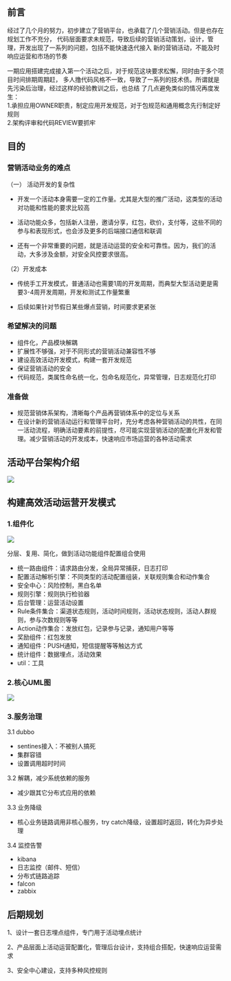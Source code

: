## 前言
经过了几个月的努力，初步建立了营销平台，也承载了几个营销活动。但是也存在规划工作不充分，
代码层面要求未规范，导致后续的营销活动策划，设计，管理，开发出现了一系列的问题，包括不能快速迭代接入
新的营销活动，不能及时响应运营和市场的节奏

一期应用搭建完成接入第一个活动之后，对于规范这块要求松懈，同时由于多个项目时间排期周期赶，
多人撸代码风格不一致，导致了一系列的技术债。所谓就是先污染后治理，经过这样的经验教训之后，也总结
了几点避免类似的情况再度发生：<br>
1.承担应用OWNER职责，制定应用开发规范，对于包规范和通用概念先行制定好规则<br>
2.架构评审和代码REVIEW要抓牢

## 目的
### 营销活动业务的难点
（一） 活动开发的复杂性

- 开发一个活动本身需要一定的工作量。尤其是大型的推广活动，这类型的活动对功能和性能的要求比较高

- 活动功能众多，包括新人注册，邀请分享，红包，砍价，支付等，这些不同的参与和表现形式，也会涉及更多的后端接口通信和联调

- 还有一个非常重要的问题，就是活动运营的安全和可靠性。因为，我们的活动，大多涉及金额，对安全风控要求很高。



（2）开发成本

- 传统手工开发模式，普通活动也需要1周的开发周期，而典型大型活动更是需要3-4周开发周期，开发和测试工作量繁重

- 后续如果针对节假日某些爆点营销，时间要求更紧张

### 希望解决的问题

- 组件化，产品模块解耦
- 扩展性不够强，对于不同形式的营销活动兼容性不够
- 建设高效活动开发模式，构建一套开发规范
- 保证营销活动的安全
- 代码规范，类属性命名统一化，包命名规范化，异常管理，日志规范化打印

### 准备做
- 规范营销体系架构，清晰每个产品再营销体系中的定位与关系
- 在设计新的营销活动运行和管理平台时，充分考虑各种营销活动的共性，在同一活动流程，明确活动要素的前提性，尽可能实现营销活动的配置化开发和管理。减少营销活动的开发成本，快速响应市场运营的各种活动需求

## 活动平台架构介绍

![](/main/document/image/活动平台架构图.png)

## 构建高效活动运营开发模式
### 1.组件化
![](/main/document/image/活动平台组件化.png)

分层、复用、简化，做到活动功能组件配置组合使用
- 统一路由组件：请求路由分发，全局异常捕获，日志打印
- 配置活动解析引擎：不同类型的活动配置组装，关联规则集合和动作集合
- 安全中心：风险控制，黑白名单
- 规则引擎：规则执行检验器
- 后台管理：运营活动设置
- Rule条件集合：渠道状态规则，活动时间规则，活动状态规则，活动人群规则，参与次数规则等等
- Action动作集合：发放红包，记录参与记录，通知用户等等
- 奖励组件：红包发放
- 通知组件：PUSH通知，短信提醒等等触达方式
- 统计组件：数据埋点，活动效果
- util：工具

### 2.核心UML图
![](/main/document/image/活动平台UML.png)

### 3.服务治理
3.1 dubbo
- sentines接入：不被别人搞死
- 集群容错
- 设置调用超时时间

3.2 解耦，减少系统依赖的服务
- 减少跟其它分布式应用的依赖

3.3 业务降级
- 核心业务链路调用非核心服务，try catch降级，设置超时返回，转化为异步处理

3.4 监控告警
- kibana
- 日志监控（邮件、短信）
- 分布式链路追踪
- falcon
- zabbix

## 后期规划
1、设计一套日志埋点组件，专门用于活动埋点统计

2、产品层面上活动运营配置化，管理后台设计，支持组合搭配，快速响应运营需求

3、安全中心建设，支持多种风控规则


